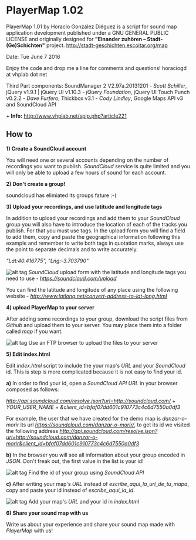 PlayerMap 1.02
==============

PlayerMap 1.01 by Horacio González Diéguez is a script for sound map application development published under a GNU GENERAL PUBLIC LICENSE and originally designed for **"Einander zuhören – Stadt-(Ge)Schichten"** project.
http://stadt-geschichten.escoitar.org/map

Date: Tue June 7 2016

Enjoy the code and drop me a line for comments and questions!
horaciogd at vhplab dot net

Third Part components: SoundManager 2 V2.97a.20131201 - *Scott Schiller*, jQuery v1.9.1 | jQuery UI v1.10.3 - *jQuery Foundation*, jQuery UI Touch Punch v0.2.2 - *Dave Furfero*, Thickbox v3.1 - *Cody Lindley*, Google Maps API v3 and SoundCloud API


**+ Info:** http://www.vhplab.net/spip.php?article221


How to
------


**1) Create a SoundCloud account**

You will need one or several accounts depending on the number of recordings you want to publish. *SoundCloud* service is quite limited and you will only be able to upload a few hours of sound for each account.


**2) Don't create a group!**

soundcloud has elimiated its groups fature :-(


**3) Upload your recordings, and use latitude and longitude tags**

In addition to upload your recordings and add them to your *SoundCloud* group you will also have to introduce the location of each of the tracks you publish. For that you must use tags. In the upload form you will find a field to add them, copy and paste the geographical information following this example and remember to write both tags in quotation marks, always use the point to separate decimals and to write accurately.

*"Lat:40.416775", "Lng:-3.703790"*

![alt tag](http://www.vhplab.net/PlayerMap/readme/playermap_01.png)
*SoundCloud* upload form with the latitude and longitude tags you need to use - *https://soundcloud.com/upload*

You can find the latitude and longitude of any place using the following website - *http://www.latlong.net/convert-address-to-lat-long.html*


**4) upload PlayerMap to your server**

After adding some recordings to your group, download the script files from *Github* and upload them to your server. You may place them into a folder called *map* if you want.

![alt tag](http://www.vhplab.net/PlayerMap/readme/playermap_02.png)
Use an FTP browser to upload the files to your server


**5) Edit index.html**

Edit *index.html* script to include the your map's *URL* and your *SoundCloud* id. This is step is more complicated because it is not easy to find your id.

**a)** In order to find your id, open a *SoundCloud API URL* in your browser composed as follows:

*http://api.soundcloud.com/resolve.json?url=http://soundcloud.com/*
+
*YOUR_USER_NAME*
+
*&client_id=bfaf07dd601c910773c4c6d7550a0df3*

For example, the user that we have created for the demo map is *danzar-o-morir* its url *https://soundcloud.com/danzar-o-morir/*, to get its id we visited the following address *http://api.soundcloud.com/resolve.json?url=http://soundcloud.com/danzar-o-morir&client_id=bfaf07dd601c910773c4c6d7550a0df3*

**b)** In the browser you will see all information about your group encoded in *JSON*. Don't freak out, the first value in the list is your id!

![alt tag](http://www.vhplab.net/PlayerMap/readme/playermap_03new.png)
Find the id of your group using *SoundCloud API*

**c)** After writing  your map's *URL* instead of *escribe_aqui_la_url_de_tu_mapa*, copy and paste your id instead of *escribe_aqui_la_id*. 

![alt tag](http://www.vhplab.net/PlayerMap/readme/playermap_04new.png)
Add your map's *URL* and your id in *index.html*


**6) Share your sound map with us**

Write us about your experience and share your sound map made with *PlayerMap* with us!

